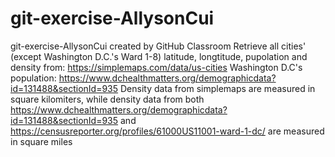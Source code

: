 # git-exercise-AllysonCui
git-exercise-AllysonCui created by GitHub Classroom
Retrieve all cities' (except Washington D.C.'s Ward 1-8) latitude, longtitude, pupolation and density from: https://simplemaps.com/data/us-cities
Washington D.C's population: https://www.dchealthmatters.org/demographicdata?id=131488&sectionId=935
Density data from simplemaps are measured in square kilomiters, while density data from both https://www.dchealthmatters.org/demographicdata?id=131488&sectionId=935 and https://censusreporter.org/profiles/61000US11001-ward-1-dc/ are measured in square miles
